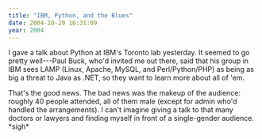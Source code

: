 ```yaml
---
title: "IBM, Python, and the Blues"
date: 2004-10-20 16:31:09
year: 2004
---
```

<p>I gave a talk about Python at IBM's Toronto lab yesterday.  It seemed to go pretty well---Paul Buck, who'd invited me out there, said that his group in IBM sees LAMP (Linux, Apache, MySQL, and Perl/Python/PHP) as being as big a threat to Java as .NET, so they want to learn more about all of 'em.</p>

<p>That's the good news.  The bad news was the makeup of the audience: roughly 40 people attended, all of them male (except for admin who'd handled the arrangements).  I can't imagine giving a talk to that many doctors or lawyers and finding myself in front of a single-gender audience. *sigh*</p>

